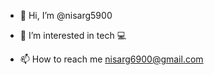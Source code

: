 - 👋 Hi, I’m @nisarg5900
- 👀 I’m interested in tech 💻

- 📫 How to reach me nisarg6900@gmail.com

<!---
nisargpatel5900/nisargpatel5900 is a ✨ special ✨ repository because its `README.md` (this file) appears on your GitHub profile.
You can click the Preview link to take a look at your changes.
--->
